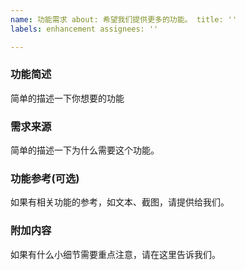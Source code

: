 ```yaml
---
name: 功能需求 about: 希望我们提供更多的功能。 title: ''
labels: enhancement assignees: ''

---
```


### **功能简述**

简单的描述一下你想要的功能

### **需求来源**

简单的描述一下为什么需要这个功能。

### **功能参考**(可选)

如果有相关功能的参考，如文本、截图，请提供给我们。

### **附加内容**

如果有什么小细节需要重点注意，请在这里告诉我们。
